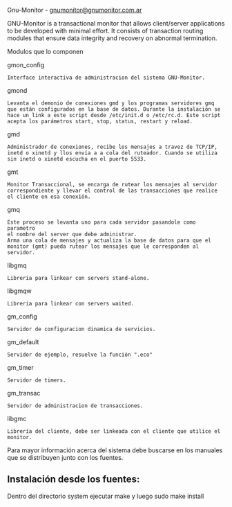 Gnu-Monitor - gnumonitor@gnumonitor.com.ar

GNU-Monitor is a transactional monitor that allows client/server applications
to be developed with minimal effort. It consists of transaction routing modules
that ensure data integrity and recovery on abnormal termination.

Modulos que lo componen

gmon_config

	Interface interactiva de administracion del sistema GNU-Monitor.
  
gmond

	Levanta el demonio de conexiones gmd y los programas servidores gmq
	que están configurados en la base de datos. Durante la instalación se
	hace un link a este script desde /etc/init.d o /etc/rc.d. Este script
	acepta los parámetros start, stop, status, restart y reload.
  
gmd

	Administrador de conexiones, recibe los mensajes a travez de TCP/IP,
	inetd o xinetd y llos envía a a cola del ruteador. Cuando se utiliza
	sin inetd o xinetd escucha en el puerto 5533.
  
gmt

	Monitor Transaccional, se encarga de rutear los mensajes al servidor
	correspondiente y llevar el control de las transacciones que realice
	el cliente en esa conexión.
  
gmq

	Este proceso se levanta uno para cada servidor pasandole como parametro
	el nombre del server que debe administrar.
	Arma una cola de mensajes y actualiza la base de datos para que el
	monitor (gmt) pueda rutear los mensajes que le corresponden al
	servidor.
  
libgmq

	Libreria para linkear con servers stand-alone.
  
libgmqw

	Libreria para linkear con servers waited.
  
gm_config

	Servidor de configuracion dinamica de servicios.
  
gm_default

	Servidor de ejemplo, resuelve la función ".eco"
  
gm_timer

	Servidor de timers.
  
gm_transac

	Servidor de administracion de transacciones.
  
libgmc

	Librería del cliente, debe ser linkeada con el cliente que utilice el
	monitor.

Para mayor información acerca del sistema debe buscarse en los manuales que se
distribuyen junto con los fuentes.

Instalación desde los fuentes:
-------------------------------------------------------------------------------
  Dentro del directorio system ejecutar make y luego sudo make install


